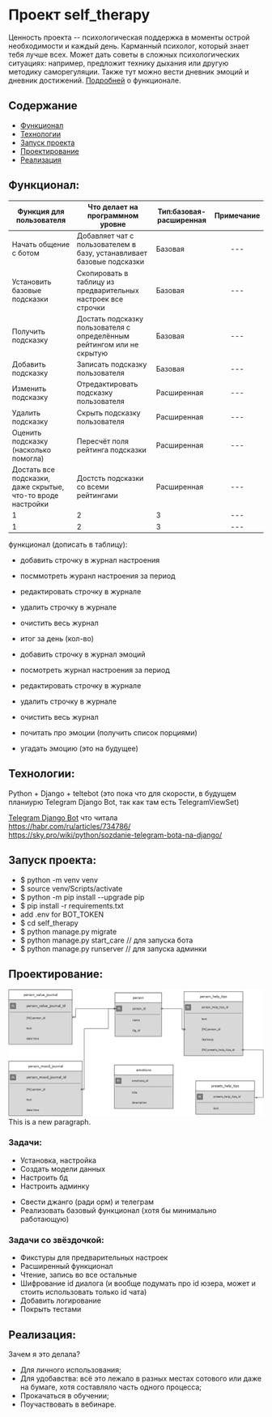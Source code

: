 # Проект self_therapy
Ценность проекта -- психологическая поддержка в моменты острой необходимости и каждый день.
Карманный психолог, который знает тебя лучше всех. Может дать советы в сложных психологических ситуациях: например, предложит технику дыхания или другую методику саморегуляции. Также тут можно вести дневник эмоций и дневник достижений.
[Подробней](#функционал) о функционале.

## Содержание
- [Функционал](#функционал)
- [Технологии](#технологии)
- [Запуск проекта](#запуск-проекта)
- [Проектирование](#проектирование)
- [Реализация](#реализация)

## Функционал:
|Функция для пользователя | Что делает на программном уровне | Тип:базовая-расширенная | Примечание |
| ------------- |---------------------|-----|:-----:|
|Начать общение с ботом | Добавляет чат с пользователем в базу, устанавливает базовые подсказки | Базовая | --- |
|Установить базовые подсказки | Скопировать в таблицу из предварительных настроек все строчки | Базовая | --- |
|Получить подсказку | Достать подсказку пользователя с определённым рейтингом или не скрытую| Базовая | --- |
|Добавить подсказку | Записать подсказку пользователя | Базовая | --- |
|Изменить подсказку | Отредактировать подсказку пользователя | Расширенная | --- |
|Удалить подсказку | Скрыть подсказку пользователя | Расширенная | --- |
|Оценить подсказку (насколько помогла) | Пересчёт поля рейтинга подсказки | Расширенная | --- |
|Достать все подсказки, даже скрытые, что-то вроде настройки | Достсть подсказки со всеми рейтингами | Расширенная | --- |
|1 | 2 | 3 | --- |
|1 | 2 | 3 | --- |

функционал (дописать в таблицу):

- добавить строчку в журнал настроения 
- посммотреть журанл настроения за период
- редактировать строчку в журнале
- удалить строчку в журнале
- очистить весь журнал
- итог за день (кол-во)

- добавить строчку в журнал эмоций
- посмотреть журнал настроения за период
- редактировать строчку в журнале
- удалить строчку в журнале
- очистить весь журнал

- почитать про эмоции (получить список порциями)
- угадать эмоцию (это на будущее)

## Технологии:
Python + Django + teltebot (это пока что для скорости, в будущем планиурю Telegram Django Bot, так как там есть TelegramViewSet)

 [Telegram Django Bot](https://github.com/alexanderaleskin/telegram_django_bot_bridge)
что читала  
https://habr.com/ru/articles/734786/  
https://sky.pro/wiki/python/sozdanie-telegram-bota-na-django/

## Запуск проекта:
- $ python -m venv venv
- $ source venv/Scripts/activate
- $ python -m pip install --upgrade pip
- $ pip install -r requirements.txt
- add .env for BOT_TOKEN
- $ cd self_therapy
- $ python manage.py migrate
- $ python manage.py start_care // для запуска бота
- $ python manage.py runserver  // для запуска админки 


## Проектирование:

![Схема БД](https://github.com/belyashnikovatn/self_therapy/blob/main/self_help_project.png)  
This is a new paragraph.

### Задачи:
+ Установка, настройка 
+ Создать модели данных
+ Настроить бд
+ Настроить админку
- Свести джанго (ради орм) и телеграм
- Реализовать базовый функционал (хотя бы минимально работающую)


### Задачи со звёздочкой:
- Фикстуры для предварительных настроек
- Расширенный функционал
- Чтение, запись во все остальные 
- Шифрование id диалога (и вообще подумать про id юзера, может и стоить использовать только id чата)
- Добавить логирование
- Покрыть тестами

## Реализация:

Зачем я это делала? 
- Для личного использования;
- Для удобавства: всё это лежало в разных местах сотового или даже на бумаге, хотя составляло часть одного процесса;
- Прокачаться в обучении;
- Поучаствовать в вебинаре.


